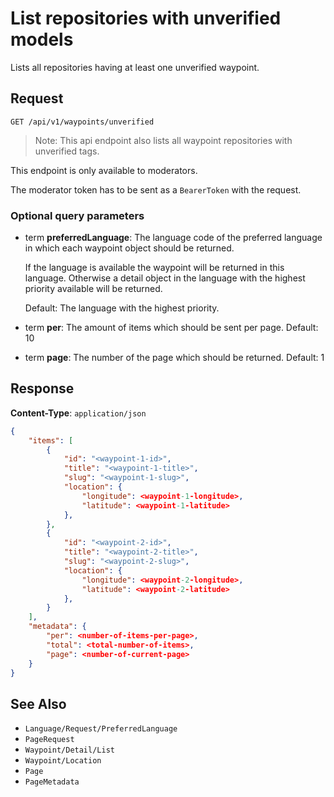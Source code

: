 # List repositories with unverified models

Lists all repositories having at least one unverified waypoint.

## Request

    GET /api/v1/waypoints/unverified

> Note: This api endpoint also lists all waypoint repositories with unverified tags.

This endpoint is only available to moderators.

The moderator token has to be sent as a `BearerToken` with the request.

### Optional query parameters

- term **preferredLanguage**: The language code of the preferred language in which each waypoint object should be returned. 

    If the language is available the waypoint will be returned in this language. Otherwise a detail object in the language with the highest priority available will be returned. 
    
    Default: The language with the highest priority.
- term **per**: The amount of items which should be sent per page. Default: 10
- term **page**: The number of the page which should be returned. Default: 1

## Response

**Content-Type**: `application/json`

```json
{
    "items": [
        {
            "id": "<waypoint-1-id>",
            "title": "<waypoint-1-title>",
            "slug": "<waypoint-1-slug>",
            "location": {
                "longitude": <waypoint-1-longitude>,
                "latitude": <waypoint-1-latitude>
            },
        },
        {
            "id": "<waypoint-2-id>",
            "title": "<waypoint-2-title>",
            "slug": "<waypoint-2-slug>",
            "location": {
                "longitude": <waypoint-2-longitude>,
                "latitude": <waypoint-2-latitude>
            },
        }
    ],
    "metadata": {
        "per": <number-of-items-per-page>,
        "total": <total-number-of-items>,
        "page": <number-of-current-page>
    }
}
```

## See Also

* ``Language/Request/PreferredLanguage``
* ``PageRequest``
* ``Waypoint/Detail/List``
* ``Waypoint/Location``
* ``Page``
* ``PageMetadata``

